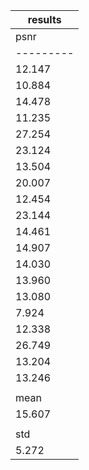 
| results |
|---------|
|   psnr  |
|---------|
|  12.147 |
|  10.884 |
|  14.478 |
|  11.235 |
|  27.254 |
|  23.124 |
|  13.504 |
|  20.007 |
|  12.454 |
|  23.144 |
|  14.461 |
|  14.907 |
|  14.030 |
|  13.960 |
|  13.080 |
|  7.924  |
|  12.338 |
|  26.749 |
|  13.204 |
|  13.246 |
|         |
|   mean  |
|  15.607 |
|         |
|   std   |
|  5.272  |